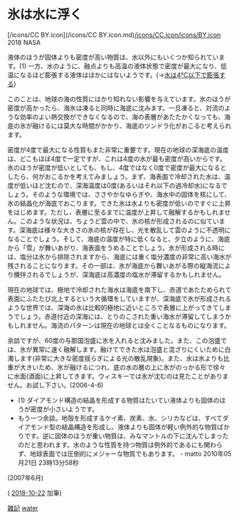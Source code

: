 # 氷は水に浮く

[](https://farm2.staticflickr.com/1928/43707491400_2fc0ae7a5f_z_d.jpg) 

[/icons/CC BY.icon](/icons/CC BY.icon.md)[/icons/CC.icon](/icons/CC.icon.md)[/icons/BY.icon](/icons/BY.icon.md) 2018 NASA



液体のほうが固体よりも密度が高い物質は、水以外にもいくつか知られています。(1) 一方、水のように、融点よりも高温の液体状態で密度が最大になり、低温になるほど膨張する液体はほかにはないようです。(→[水は4℃以下で膨張する](水は4℃以下で膨張する.md))

このことは、地球の海の性質にはかり知れない影響を与えています。氷のほうが密度が高かったら、海氷は凍ると同時に海底に沈みます。一旦凍ると、対流のような効率のよい熱交換ができなくなるので、海の表層があたたかくなっても、海底の氷が融けるには莫大な時間がかかり、海底のツンドラ化がおこると考えられます。

密度が4度で最大になる性質もまた非常に重要です。現在の地球の深海底の温度は、どこもほぼ4度で一定ですが、これは4度の水が最も密度が高いからです。氷のほうが密度が低いとしても、もし、4度ではなく0度で密度が最大になるとしたら、何がおこるかを考えてみましょう。まず、海表面で冷却された水は、温度が低いほど沈むので、深海温度は0度(あるいはそれ以下の過冷却水)になるでしょう。そのような環境では、ささやかなゆらぎや、海水中の固体を核にして、氷の結晶化が海底でおこります。できた氷は水よりも密度が低いのですぐに上昇をはじめます。ただし、表層に至るまでに温度が上昇して融解するかもしれません。このような状況は、ちょうど雲の中で、氷の核が形成されるのに似ています。深海底は様々な大きさの氷の核が存在し、光を散乱して雲のように不透明になることでしょう。そして、海底の温度が特に低くなると、夕立のように、海底から「雪」が舞いあがり、海表面をうめることでしょう。氷が形成される時には、塩分は氷から排除されますから、海底には重く塩分濃度の非常に高い海水が残されることになります。その一部は、氷が海底から舞いあがる際の縦海流により攪拌されるでしょうが、深海底は高濃度の塩水が滞留するかもしれません。

現在の地球では、極地で冷却された海水は海底を南下し、赤道であたためられて表面にふたたび北上するという大循環をしていますが、深海底で氷が形成されるような世界では、深海の氷は比較的極地に近いところで表層に上がってきてしまうでしょう。赤道付近の深海には、とりのこされた重い海水が滞留してしまうかもしれません。海流のパターンは現在の地球とは全くことなるものになります。

余談ですが、60度の与那国泡盛に氷を入れると沈みました。また、この泡盛では、氷が異常に速く融解します。融けてできた水は泡盛と混ざりにくいために白濁します(非常に大きな密度揺らぎによる光の散乱現象)。また、水は氷よりも比重が大きいため、氷が融けるにつれ、底の水の層の上に氷がのっかる形で徐々に水面(酒面)に上昇してきます。ウィスキーでは氷が沈むのは見たことがありません。お試し下さい。(2006-4-6)


* (1) ダイアモンド構造の結晶を形成する物質はたいてい液体よりも固体のほうが密度が小さいようです。
* もう一つ余談。地殻を形成するケイ素、炭素、水、シリカなどは、すべてダイアモンド型の結晶構造を形成し、液体よりも固体が軽い例外的な物質ばかりです。逆に固体のほうが重い物質は、みなマントルの下に沈んでしまったのだと思われます。水のような性質を持つ物質は例外的であるにも関わらず、地球表面では圧倒的にメジャーな物質でもあります。 - matto 2010年05月21日 23時13分58秒



(2007年6月)

( [2018-10-22](2018-10-22.md) 加筆)

[雑記](雑記.md) [water](water.md)





